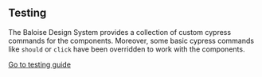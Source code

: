 ## Testing

The Baloise Design System provides a collection of custom cypress commands for the components. Moreover, some basic cypress commands like `should` or `click` have been overridden to work with the components.

<a class="sb-unstyled button is-primary" href="../?path=/docs/development-testing--documentation">Go to testing guide</a>

<!-- START: human documentation -->

<!-- END: human documentation -->
